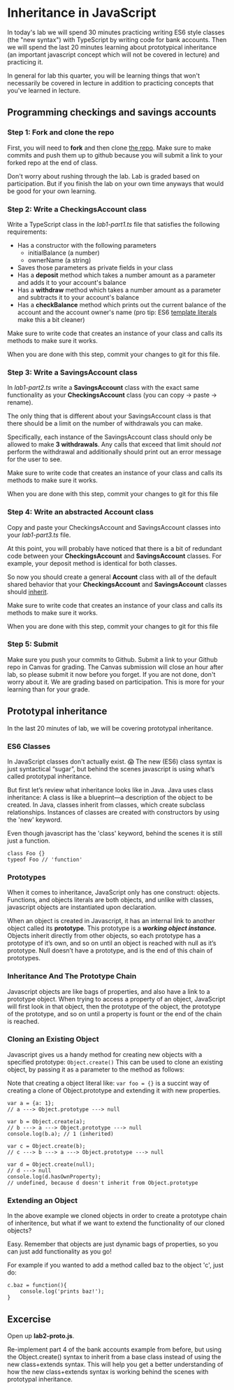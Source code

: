 # Inheritance in JavaScript

In today's lab we will spend 30 minutes practicing writing ES6 style classes (the "new syntax") with TypeScript by writing code for bank accounts. Then we will spend the last 20 minutes learning about prototypical inheritance (an important javascript concept which will not be covered in lecture) and practicing it.

In general for lab this quarter, you will be learning things that won't necessarily be covered in lecture in addition to practicing concepts that you've learned in lecture.

## Programming checkings and savings accounts

### Step 1: Fork and clone the repo

First, you will need to **fork** and then clone [the repo](https://github.com/info498e-w17/lab2-inheritance). Make sure to make commits and push them up to github because you will submit a link to your forked repo at the end of class.

Don't worry about rushing through the lab. Lab is graded based on participation. But if you finish the lab on your own time anyways that would be good for your own learning. 

### Step 2: Write a CheckingsAccount class

Write a TypeScript class in the *lab1-part1.ts* file that satisfies the following requirements:

* Has a constructor with the following parameters
	* initialBalance (a number)
	* ownerName (a string)
* Saves those parameters as private fields in your class
* Has a **deposit** method which takes a number amount as a parameter and adds it to your account's balance
* Has a **withdraw** method which takes a number amount as a parameter and subtracts it to your account's balance
* Has a **checkBalance** method which prints out the current balance of the account and the account owner's name (pro tip: ES6 [template literals](https://developer.mozilla.org/en-US/docs/Web/JavaScript/Reference/Template_literals) make this a bit cleaner)

Make sure to write code that creates an instance of your class and calls its methods to make sure it works.

When you are done with this step, commit your changes to git for this file.

### Step 3: Write a SavingsAccount class

In *lab1-part2.ts* write a **SavingsAccount** class with the exact same functionality as your **CheckingsAccount** class (you can copy -> paste -> rename).

The only thing that is different about your SavingsAccount class is that there should be a limit on the number of withdrawals you can make.

Specifically, each instance of the SavingsAccount class should only be allowed to make **3 withdrawals**. Any calls that exceed that limit should *not* perform the withdrawal and additionally should print out an error message for the user to see.

Make sure to write code that creates an instance of your class and calls its methods to make sure it works.

When you are done with this step, commit your changes to git for this file


### Step 4: Write an abstracted Account class

Copy and paste your CheckingsAccount and SavingsAccount classes into your *lab1-part3.ts* file.

At this point, you will probably have noticed that there is a bit of redundant code between your **CheckingsAccount** and **SavingsAccount** classes. For example, your deposit method is identical for both classes.

So now you should create a general **Account** class with all of the default shared behavior that your **CheckingsAccount** and **SavingsAccount** classes should [inherit](http://www.typescriptlang.org/docs/handbook/classes.html#inheritance). 

Make sure to write code that creates an instance of your class and calls its methods to make sure it works.

When you are done with this step, commit your changes to git for this file

### Step 5: Submit

Make sure you push your commits to Github. Submit a link to your Github repo in Canvas for grading. The Canvas submission will close an hour after lab, so please submit it now before you forget. If you are not done, don't worry about it. We are grading based on participation. This is more for your learning than for your grade.


## Prototypal inheritance

In the last 20 minutes of lab, we will be covering prototypal inheritance.

### ES6 Classes
In JavaScript classes don't actually exist. 😱 The new (ES6) class syntax is just syntactical “sugar”, but behind the scenes javascript is using what’s called prototypal inheritance.

But first let’s review what inheritance looks like in Java. Java uses class inheritance: A class is like a blueprint—a description of the object to be created. In Java, classes inherit from classes, which create subclass relationships. Instances of classes are created with constructors by using the 'new' keyword.

Even though javascript has the 'class' keyword, behind the scenes it is still just a function.
```
class Foo {}
typeof Foo // 'function'
```

### Prototypes
When it comes to inheritance, JavaScript only has one construct: objects. Functions, and objects literals are both objects, and unlike with classes, javascript objects are instantiated upon declaration.

When an object is created in Javascript, it has an internal link to another object called its **prototype**. This prototype is a ***working object instance.*** Objects inherit directly from other objects, so each prototype has a prototype of it’s own, and so on until an object is reached with null as it’s prototype. Null doesn’t have a prototype, and is the end of this chain of prototypes.


### Inheritance And The Prototype Chain
Javascript objects are like bags of properties, and also have a link to a prototype object. When trying to access a property of an object, JavaScript will first look in that object, then the prototype of the object, the prototype of the prototype, and so on until a property is fount or the end of the chain is reached.

### Cloning an Existing Object
Javascript gives us a handy method for creating new objects with a specified prototype: `Object.create()` This can be used to clone an existing object, by passing it as a parameter to the method as follows:

Note that creating a object literal like: `var foo = {}` is a succint way of creating a clone of Object.prototype and extending it with new properties.

```
var a = {a: 1}; 
// a ---> Object.prototype ---> null

var b = Object.create(a);
// b ---> a ---> Object.prototype ---> null
console.log(b.a); // 1 (inherited)

var c = Object.create(b);
// c ---> b ---> a ---> Object.prototype ---> null

var d = Object.create(null);
// d ---> null
console.log(d.hasOwnProperty); 
// undefined, because d doesn't inherit from Object.prototype
```

### Extending an Object
In the above example we cloned objects in order to create a prototype chain of inheritence, but what if we want to extend the functionality of our cloned objects?

Easy. Remember that objects are just dynamic bags of properties, so you can just add functionality as you go!

For example if you wanted to add a method called baz to the object 'c', just do:
```
c.baz = function(){
	console.log('prints baz!');
}
```

## Excercise

Open up **lab2-proto.js**.

Re-implement part 4 of the bank accounts example from before, but using the Object.create() syntax to inherit from a base class instead of using the new class+extends syntax. This will help you get a better understanding of how the new class+extends syntax is working behind the scenes with prototypal inheritance.

